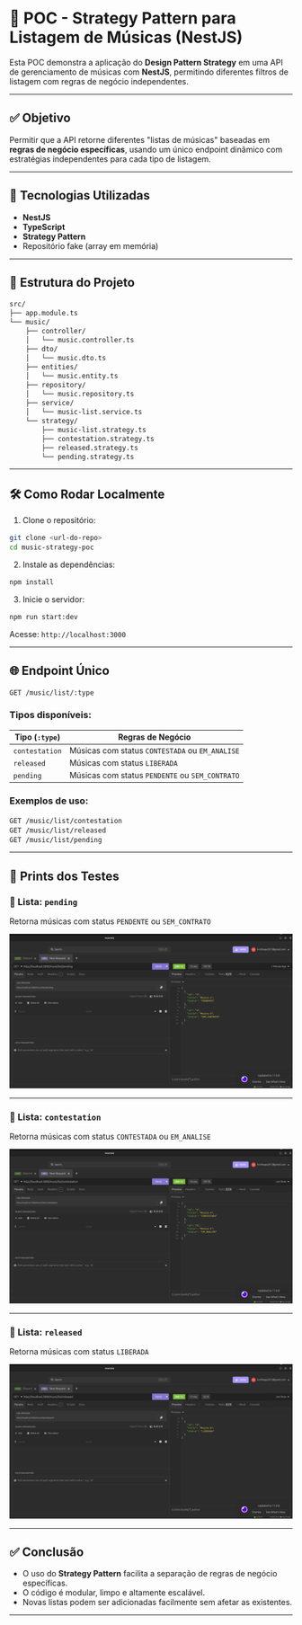 
# 🎵 POC - Strategy Pattern para Listagem de Músicas (NestJS)

Esta POC demonstra a aplicação do **Design Pattern Strategy** em uma API de gerenciamento de músicas com **NestJS**, permitindo diferentes filtros de listagem com regras de negócio independentes.

---

## ✅ Objetivo

Permitir que a API retorne diferentes "listas de músicas" baseadas em **regras de negócio específicas**, usando um único endpoint dinâmico com estratégias independentes para cada tipo de listagem.

---

## 🚀 Tecnologias Utilizadas

- **NestJS**
- **TypeScript**
- **Strategy Pattern**
- Repositório fake (array em memória)

---

## 📁 Estrutura do Projeto

```
src/
├── app.module.ts
└── music/
    ├── controller/
    │   └── music.controller.ts
    ├── dto/
    │   └── music.dto.ts
    ├── entities/
    │   └── music.entity.ts
    ├── repository/
    │   └── music.repository.ts
    ├── service/
    │   └── music-list.service.ts
    └── strategy/
        ├── music-list.strategy.ts
        ├── contestation.strategy.ts
        ├── released.strategy.ts
        └── pending.strategy.ts
```

---

## 🛠️ Como Rodar Localmente

1. Clone o repositório:

```bash
git clone <url-do-repo>
cd music-strategy-poc
```

2. Instale as dependências:

```bash
npm install
```

3. Inicie o servidor:

```bash
npm run start:dev
```

Acesse: `http://localhost:3000`

---

## 🌐 Endpoint Único

```http
GET /music/list/:type
```

### Tipos disponíveis:

| Tipo (`:type`)   | Regras de Negócio                                        |
|------------------|-----------------------------------------------------------|
| `contestation`   | Músicas com status `CONTESTADA` ou `EM_ANALISE`          |
| `released`       | Músicas com status `LIBERADA`                            |
| `pending`        | Músicas com status `PENDENTE` ou `SEM_CONTRATO`          |

### Exemplos de uso:

```bash
GET /music/list/contestation
GET /music/list/released
GET /music/list/pending
```

---

## 🧪 Prints dos Testes

### 🔹 Lista: `pending`
Retorna músicas com status `PENDENTE` ou `SEM_CONTRATO`

![pending](./src/images/image.png)

---

### 🔹 Lista: `contestation`
Retorna músicas com status `CONTESTADA` ou `EM_ANALISE`

![contestation](./src/images/2.png)

---

### 🔹 Lista: `released`
Retorna músicas com status `LIBERADA`

![released](./src/images/3.png)

---

## ✅ Conclusão

- O uso do **Strategy Pattern** facilita a separação de regras de negócio específicas.
- O código é modular, limpo e altamente escalável.
- Novas listas podem ser adicionadas facilmente sem afetar as existentes.

---
